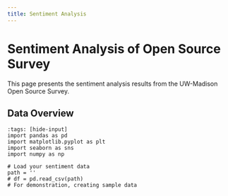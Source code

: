 ```yaml
---
title: Sentiment Analysis
---
```


# Sentiment Analysis of Open Source Survey

This page presents the sentiment analysis results from the UW-Madison Open Source Survey.

## Data Overview

```{code-cell} ipython3
:tags: [hide-input]
import pandas as pd
import matplotlib.pyplot as plt
import seaborn as sns
import numpy as np

# Load your sentiment data
path = ''
# df = pd.read_csv(path)
# For demonstration, creating sample data
```